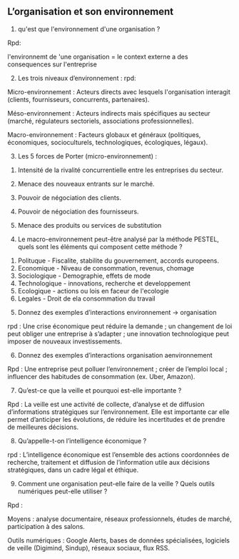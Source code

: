 ## L’organisation et son environnement

1. qu'est que l'environnement d'une organisation ?

Rpd:

l'environnemt de 'une organisation = le context externe a des consequences sur l'entreprise

2. Les trois niveaux d’environnement :
   rpd:

Micro-environnement : Acteurs directs avec lesquels l'organisation interagit (clients, fournisseurs, concurrents, partenaires).

Méso-environnement : Acteurs indirects mais spécifiques au secteur (marché, régulateurs sectoriels, associations professionnelles).

Macro-environnement : Facteurs globaux et généraux (politiques, économiques, socioculturels, technologiques, écologiques, légaux).

3. Les 5 forces de Porter (micro-environnement) :

1) Intensité de la rivalité concurrentielle entre les entreprises du secteur.

2) Menace des nouveaux entrants sur le marché.

3) Pouvoir de négociation des clients.

4) Pouvoir de négociation des fournisseurs.

5) Menace des produits ou services de substitution

4. Le macro-environnement peut-être analysé par la méthode PESTEL, quels sont les
   éléments qui composent cette méthode ?

1) Polituque - Fiscalite, stabilite du gouvernement, accords europeens.
2) Economique - Niveau de consommation, revenus, chomage
3) Sociologique - Demographie, effets de mode
4) Technologique - innovations, recherche et developpement
5) Ecologique - actions ou lois en faceur de l'ecologie
6) Legales - Droit de ela consommation du travail

5. Donnez des exemples d’interactions environnement → organisation

rpd : Une crise économique peut réduire la demande ; un changement de loi peut obliger une entreprise à s’adapter ; une innovation technologique peut imposer de nouveaux investissements.

6. Donnez des exemples d’interactions organisation aenvironnement

Rpd : Une entreprise peut polluer l’environnement ; créer de l’emploi local ; influencer des habitudes de consommation (ex. Uber, Amazon).

7. Qu’est-ce que la veille et pourquoi est-elle importante ?

Rpd : La veille est une activité de collecte, d’analyse et de diffusion d’informations stratégiques sur l’environnement. Elle est importante car elle permet d’anticiper les évolutions, de réduire les incertitudes et de prendre de meilleures décisions.

8. Qu’appelle-t-on l’intelligence économique ?

rpd : L’intelligence économique est l’ensemble des actions coordonnées de recherche, traitement et diffusion de l’information utile aux décisions stratégiques, dans un cadre légal et éthique.

9. Comment une organisation peut-elle faire de la veille ? Quels outils numériques peut-elle utiliser ?

Rpd :

Moyens : analyse documentaire, réseaux professionnels, études de marché, participation à des salons.

Outils numériques : Google Alerts, bases de données spécialisées, logiciels de veille (Digimind, Sindup), réseaux sociaux, flux RSS.
